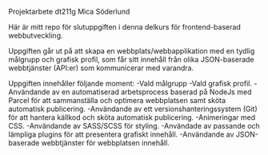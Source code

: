 Projektarbete dt211g Mica Söderlund

Här är mitt repo för slutuppgiften i denna delkurs för frontend-baserad webbutveckling. 

Uppgiften går ut på att skapa en webbplats/webbapplikation med en tydlig målgrupp och grafisk profil, som får sitt innehåll från olika JSON-baserade webbtjänster (API:er) som kommunicerar med varandra.

Uppgiften innehåller följande moment:
-Vald målgrupp
-Vald grafisk profil. 
-Användande av en automatiserad arbetsprocess baserad på NodeJs med Parcel för att sammanställa och optimera webbplatsen samt sköta automatisk publicering.
-Användande av ett versionshanteringssystem (Git) för att hantera källkod och sköta automatisk publicering.
-Animeringar med CSS.
-Användande av SASS/SCSS för styling.
-Användade av passande och lämpliga plugins för att presentera grafiskt innehåll.
-Användande av JSON-baserade webbtjänster för webbplatsen innehåll.

